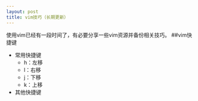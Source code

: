 ```yaml
---
layout: post
title: vim技巧（长期更新）
---
```

使用vim已经有一段时间了，有必要分享一些vim资源并备份相关技巧。
##vim快捷键

+ 常用快捷键
  - h：左移
  - l：右移
  - j：下移
  - k：上移
+ 其他快捷键
  
